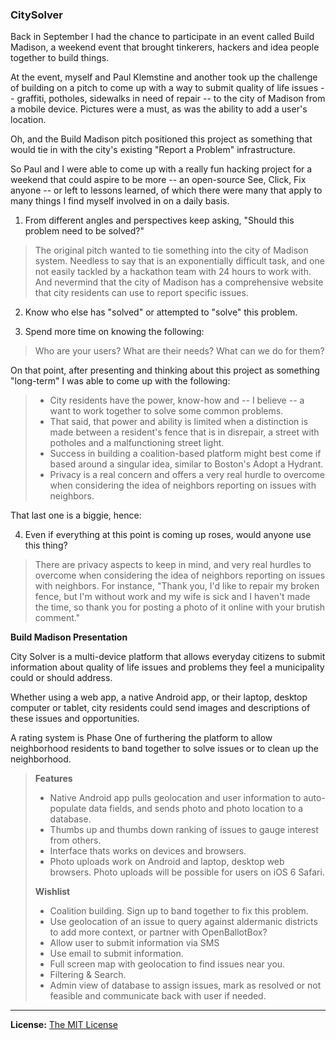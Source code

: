### CitySolver

Back in September I had the chance to participate in an event called  Build Madison, a weekend event that brought tinkerers, hackers and idea people together to build things.

At the event, myself and Paul Klemstine and another took up the challenge of building on a pitch to come up with a way to submit quality of life issues -- graffiti, potholes, sidewalks in need of repair -- to the city of Madison from a mobile device. Pictures were a must, as was the ability to add a user's location.

Oh, and the Build Madison pitch positioned this project as something that would tie in with the city's existing "Report a Problem" infrastructure.

So Paul and I were able to come up with a really fun hacking project for a weekend that could aspire to be more -- an open-source See, Click, Fix anyone -- or left to lessons learned, of which there were many that apply to many things I find myself involved in on a daily basis.

1. From different angles and perspectives keep asking, "Should this problem need to be solved?"

>The original pitch wanted to tie something into the city of Madison system. Needless to say that is an exponentially difficult task, and one not easily tackled by a hackathon team with 24 hours to work with. And nevermind that the city of Madison has a comprehensive website that city residents can use to report specific issues.

2. Know who else has "solved" or attempted to "solve" this problem.

3. Spend more time on knowing the following:
>
>Who are your users?
>What are their needs?
>What can we do for them?

On that point, after presenting and thinking about this project as something "long-term" I was able to come up with the following:
>
>- City residents have the power, know-how and -- I believe -- a want to work together to solve some common problems.
>- That said, that power and ability is limited when a distinction is made between a resident's fence that is in disrepair, a street with potholes and a malfunctioning street light.
>- Success in building a coalition-based platform might best come if based around a singular idea, similar to Boston's Adopt a Hydrant.
>- Privacy is a real concern and offers a very real hurdle to overcome when considering the idea of neighbors reporting on issues with neighbors.

That last one is a biggie, hence:

4. Even if everything at this point is coming up roses, would anyone use this thing?

>There are privacy aspects to keep in mind, and very real hurdles to overcome when considering the idea of neighbors reporting on issues with neighbors. For instance, "Thank you, I'd like to repair my broken fence, but I'm without work and my wife is sick and I haven't made the time, so thank you for posting a photo of it online with your brutish comment."

**Build Madison Presentation**

City Solver is a multi-device platform that allows everyday citizens to submit information about quality of life issues and problems they feel a municipality could or should address.

Whether using a web app, a native Android app, or their laptop, desktop computer or tablet, city residents could send images and descriptions of these issues and opportunities.

A rating system is Phase One of furthering the platform to allow neighborhood residents to band together to solve issues or to clean up the neighborhood.

>**Features**
>
>- Native Android app pulls geolocation and user information to auto-populate data fields, and sends photo and photo location to a database.
>- Thumbs up and thumbs down ranking of issues to gauge interest from others.
>- Interface thats works on devices and browsers.
>- Photo uploads work on Android and laptop, desktop web browsers. Photo uploads will be possible for users on iOS 6 Safari.
>
>**Wishlist**
>
>- Coalition building. Sign up to band together to fix this problem.
>- Use geolocation of an issue to query against aldermanic districts to add more context, or partner with OpenBallotBox?
>- Allow user to submit information via SMS
>- Use email to submit information.
>- Full screen map with geolocation to find issues near you.
>- Filtering & Search.
>- Admin view of database to assign issues, mark as resolved or not feasible and communicate back with user if needed.

----

**License:** [The MIT License](http://opensource.org/licenses/MIT)
